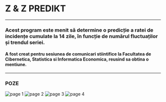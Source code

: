 # Z & Z PREDIKT
___
### Acest program este menit să determine o predicție a ratei de incidențe cumulate la 14 zile, în funcție de numărul fluctuaților și trendul seriei.
#### A fost creat pentru sesiunea de comunicari stiintifice la Facultatea de Cibernetica, Statistica si Informatica Economica, reusind sa obtina o mentiune.
___
### POZE
![page 1](https://i.ibb.co/pJx65qY/1.png)
![page 2](https://i.ibb.co/8mcTc15/2.png)
![page 3](https://i.ibb.co/WWLJbGH/3.png)
![page 4](https://i.ibb.co/RcGBk5y/4.png)
